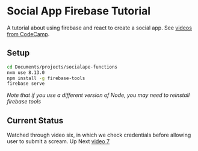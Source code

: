 # Social App Firebase Tutorial

A tutorial about using firebase and react to create a social app. See [videos from CodeCamp](https://www.youtube.com/watch?v=-vo7cu0xP4I&list=PLMhAeHCz8S38ryyeMiBPPUnFAiWnoPvWP&index=2).

## Setup
``` sh
cd Documents/projects/socialape-functions
nvm use 8.13.0
npm install -g firebase-tools
firebase serve
```
*Note that if you use a different version of Node, you may need to reinstall firebase tools*

## Current Status
Watched through video six, in which we check credentials before allowing user to submit a scream.
Up Next [video 7](https://www.youtube.com/watch?v=K1KTJx49arA&list=PLMhAeHCz8S38ryyeMiBPPUnFAiWnoPvWP&index=7)

